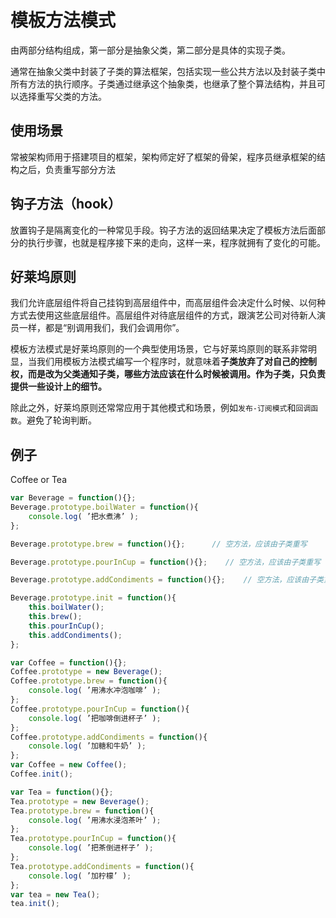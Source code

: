 # 模板方法模式

由两部分结构组成，第一部分是抽象父类，第二部分是具体的实现子类。

通常在抽象父类中封装了子类的算法框架，包括实现一些公共方法以及封装子类中所有方法的执行顺序。子类通过继承这个抽象类，也继承了整个算法结构，并且可以选择重写父类的方法。

## 使用场景

常被架构师用于搭建项目的框架，架构师定好了框架的骨架，程序员继承框架的结构之后，负责重写部分方法

## 钩子方法（hook）

放置钩子是隔离变化的一种常见手段。钩子方法的返回结果决定了模板方法后面部分的执行步骤，也就是程序接下来的走向，这样一来，程序就拥有了变化的可能。

## 好莱坞原则

我们允许底层组件将自己挂钩到高层组件中，而高层组件会决定什么时候、以何种方式去使用这些底层组件。高层组件对待底层组件的方式，跟演艺公司对待新人演员一样，都是“别调用我们，我们会调用你”。

模板方法模式是好莱坞原则的一个典型使用场景，它与好莱坞原则的联系非常明显，当我们用模板方法模式编写一个程序时，就意味着**子类放弃了对自己的控制权，而是改为父类通知子类，哪些方法应该在什么时候被调用。作为子类，只负责提供一些设计上的细节。**

除此之外，好莱坞原则还常常应用于其他模式和场景，例如`发布-订阅模式`和`回调函数`。避免了轮询判断。

## 例子

Coffee or Tea

```js
var Beverage = function(){};
Beverage.prototype.boilWater = function(){
    console.log( ’把水煮沸’ );
};

Beverage.prototype.brew = function(){};      // 空方法，应该由子类重写

Beverage.prototype.pourInCup = function(){};    // 空方法，应该由子类重写

Beverage.prototype.addCondiments = function(){};    // 空方法，应该由子类重写

Beverage.prototype.init = function(){
    this.boilWater();
    this.brew();
    this.pourInCup();
    this.addCondiments();
};

var Coffee = function(){}; 
Coffee.prototype = new Beverage();
Coffee.prototype.brew = function(){
	console.log( ’用沸水冲泡咖啡’ ); 
}; 
Coffee.prototype.pourInCup = function(){ 
	console.log( ’把咖啡倒进杯子’ ); 
}; 
Coffee.prototype.addCondiments = function(){ 
	console.log( ’加糖和牛奶’ ); 
}; 
var Coffee = new Coffee(); 
Coffee.init();

var Tea = function(){}; 
Tea.prototype = new Beverage(); 
Tea.prototype.brew = function(){ 
	console.log( ’用沸水浸泡茶叶’ ); 
}; 
Tea.prototype.pourInCup = function(){ 
	console.log( ’把茶倒进杯子’ ); 
}; 
Tea.prototype.addCondiments = function(){
	console.log( ’加柠檬’ ); 
}; 
var tea = new Tea(); 
tea.init();
```